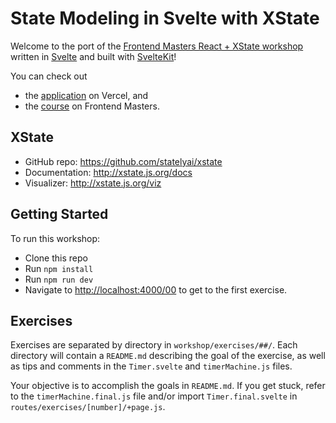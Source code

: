# State Modeling in Svelte with XState

Welcome to the port of the [Frontend Masters React + XState workshop](https://github.com/davidkpiano/frontend-masters-react-workshop) written in [Svelte](https://svelte.dev/) and built with [SvelteKit](https://kit.svelte.dev/)!

You can check out

- the [application](https://xstate-svelte-workshop.vercel.app/) on Vercel, and
- the [course](https://frontendmasters.com/courses/xstate-react) on Frontend Masters.

## XState

- GitHub repo: https://github.com/statelyai/xstate
- Documentation: http://xstate.js.org/docs
- Visualizer: http://xstate.js.org/viz

## Getting Started

To run this workshop:

- Clone this repo
- Run `npm install`
- Run `npm run dev`
- Navigate to [http://localhost:4000/00](http://localhost:4000/00) to get to the first exercise.

## Exercises

Exercises are separated by directory in `workshop/exercises/##/`. Each directory will contain a `README.md` describing the goal of the exercise, as well as tips and comments in the `Timer.svelte` and `timerMachine.js` files.

Your objective is to accomplish the goals in `README.md`. If you get stuck, refer to the `timerMachine.final.js` file and/or import `Timer.final.svelte` in `routes/exercises/[number]/+page.js`.
